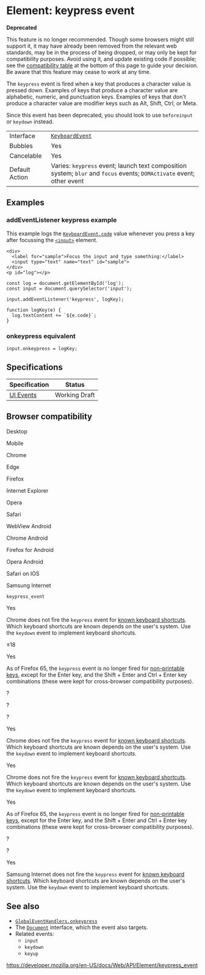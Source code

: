 # Element: keypress event

**Deprecated**

This feature is no longer recommended. Though some browsers might still support it, it may have already been removed from the relevant web standards, may be in the process of being dropped, or may only be kept for compatibility purposes. Avoid using it, and update existing code if possible; see the [compatibility table](#browser_compatibility) at the bottom of this page to guide your decision. Be aware that this feature may cease to work at any time.

The `keypress` event is fired when a key that produces a character value is pressed down. Examples of keys that produce a character value are alphabetic, numeric, and punctuation keys. Examples of keys that don't produce a character value are modifier keys such as Alt, Shift, Ctrl, or Meta.

Since this event has been deprecated, you should look to use `beforeinput` or `keydown` instead.

<table><tbody><tr class="odd"><td>Interface</td><td><a href="../keyboardevent"><code>KeyboardEvent</code></a></td></tr><tr class="even"><td>Bubbles</td><td>Yes</td></tr><tr class="odd"><td>Cancelable</td><td>Yes</td></tr><tr class="even"><td>Default Action</td><td>Varies: <code>keypress</code> event; launch text composition system; <code>blur</code> and <code>focus</code> events; <code>DOMActivate</code> event; other event</td></tr></tbody></table>

## Examples

### addEventListener keypress example

This example logs the [`KeyboardEvent.code`](../keyboardevent/code) value whenever you press a key after focussing the [`<input>`](https://developer.mozilla.org/en-US/docs/Web/HTML/Element/input) element.

    <div>
      <label for="sample">Focus the input and type something:</label>
      <input type="text" name="text" id="sample">
    </div>
    <p id="log"></p>

    const log = document.getElementById('log');
    const input = document.querySelector('input');

    input.addEventListener('keypress', logKey);

    function logKey(e) {
      log.textContent += `${e.code}`;
    }

### onkeypress equivalent

    input.onkeypress = logKey;

## Specifications

<table><thead><tr class="header"><th>Specification</th><th>Status</th></tr></thead><tbody><tr class="odd"><td><a href="https://w3c.github.io/uievents/#event-type-keypress">UI Events</a></td><td><span class="spec-wd">Working Draft</span></td></tr></tbody></table>

## Browser compatibility

Desktop

Mobile

Chrome

Edge

Firefox

Internet Explorer

Opera

Safari

WebView Android

Chrome Android

Firefox for Android

Opera Android

Safari on IOS

Samsung Internet

`keypress_event`

Yes

Chrome does not fire the `keypress` event for [known keyboard shortcuts](https://crbug.com/13891#c50). Which keyboard shortcuts are known depends on the user's system. Use the `keydown` event to implement keyboard shortcuts.

≤18

Yes

As of Firefox 65, the `keypress` event is no longer fired for [non-printable keys](<https://developer.mozilla.org/docs/Web/API/KeyboardEvent/keyCode#Non-printable_keys_(function_keys)>), except for the Enter key, and the Shift + Enter and Ctrl + Enter key combinations (these were kept for cross-browser compatibility purposes).

?

?

?

Yes

Chrome does not fire the `keypress` event for [known keyboard shortcuts](https://crbug.com/13891#c50). Which keyboard shortcuts are known depends on the user's system. Use the `keydown` event to implement keyboard shortcuts.

Yes

Chrome does not fire the `keypress` event for [known keyboard shortcuts](https://crbug.com/13891#c50). Which keyboard shortcuts are known depends on the user's system. Use the `keydown` event to implement keyboard shortcuts.

Yes

As of Firefox 65, the `keypress` event is no longer fired for [non-printable keys](<https://developer.mozilla.org/docs/Web/API/KeyboardEvent/keyCode#Non-printable_keys_(function_keys)>), except for the Enter key, and the Shift + Enter and Ctrl + Enter key combinations (these were kept for cross-browser compatibility purposes).

?

?

Yes

Samsung Internet does not fire the `keypress` event for [known keyboard shortcuts](https://crbug.com/13891#c50). Which keyboard shortcuts are known depends on the user's system. Use the `keydown` event to implement keyboard shortcuts.

## See also

- [`GlobalEventHandlers.onkeypress`](../globaleventhandlers/onkeypress)
- The [`Document`](../document) interface, which the event also targets.
- Related events:
  - `input`
  - `keydown`
  - `keyup`

<a href="https://developer.mozilla.org/en-US/docs/Web/API/Element/keypress_event" class="_attribution-link">https://developer.mozilla.org/en-US/docs/Web/API/Element/keypress_event</a>
